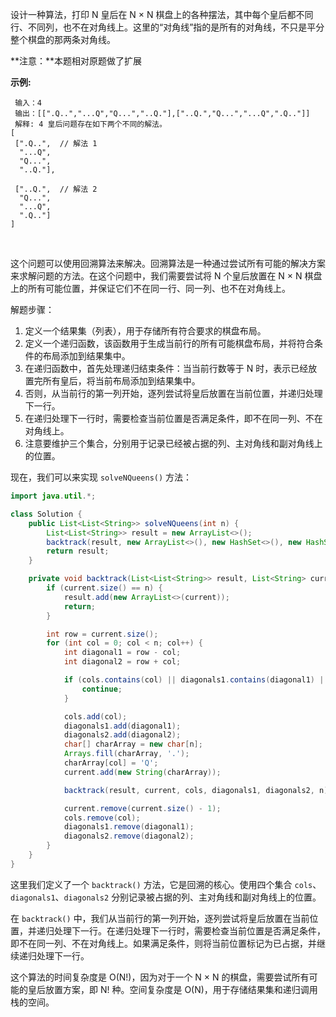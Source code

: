 设计一种算法，打印 N 皇后在 N × N 棋盘上的各种摆法，其中每个皇后都不同行、不同列，也不在对角线上。这里的“对角线”指的是所有的对角线，不只是平分整个棋盘的那两条对角线。

**注意：**本题相对原题做了扩展

**示例:**

```
 输入：4
 输出：[[".Q..","...Q","Q...","..Q."],["..Q.","Q...","...Q",".Q.."]]
 解释: 4 皇后问题存在如下两个不同的解法。
[
 [".Q..",  // 解法 1
  "...Q",
  "Q...",
  "..Q."],

 ["..Q.",  // 解法 2
  "Q...",
  "...Q",
  ".Q.."]
]
```

​                



这个问题可以使用回溯算法来解决。回溯算法是一种通过尝试所有可能的解决方案来求解问题的方法。在这个问题中，我们需要尝试将 N 个皇后放置在 N × N 棋盘上的所有可能位置，并保证它们不在同一行、同一列、也不在对角线上。

解题步骤：

1. 定义一个结果集（列表），用于存储所有符合要求的棋盘布局。
2. 定义一个递归函数，该函数用于生成当前行的所有可能棋盘布局，并将符合条件的布局添加到结果集中。
3. 在递归函数中，首先处理递归结束条件：当当前行数等于 N 时，表示已经放置完所有皇后，将当前布局添加到结果集中。
4. 否则，从当前行的第一列开始，逐列尝试将皇后放置在当前位置，并递归处理下一行。
5. 在递归处理下一行时，需要检查当前位置是否满足条件，即不在同一列、不在对角线上。
6. 注意要维护三个集合，分别用于记录已经被占据的列、主对角线和副对角线上的位置。

现在，我们可以来实现 `solveNQueens()` 方法：

```java
import java.util.*;

class Solution {
    public List<List<String>> solveNQueens(int n) {
        List<List<String>> result = new ArrayList<>();
        backtrack(result, new ArrayList<>(), new HashSet<>(), new HashSet<>(), new HashSet<>(), n);
        return result;
    }

    private void backtrack(List<List<String>> result, List<String> current, Set<Integer> cols, Set<Integer> diagonals1, Set<Integer> diagonals2, int n) {
        if (current.size() == n) {
            result.add(new ArrayList<>(current));
            return;
        }

        int row = current.size();
        for (int col = 0; col < n; col++) {
            int diagonal1 = row - col;
            int diagonal2 = row + col;

            if (cols.contains(col) || diagonals1.contains(diagonal1) || diagonals2.contains(diagonal2)) {
                continue;
            }

            cols.add(col);
            diagonals1.add(diagonal1);
            diagonals2.add(diagonal2);
            char[] charArray = new char[n];
            Arrays.fill(charArray, '.');
            charArray[col] = 'Q';
            current.add(new String(charArray));

            backtrack(result, current, cols, diagonals1, diagonals2, n);

            current.remove(current.size() - 1);
            cols.remove(col);
            diagonals1.remove(diagonal1);
            diagonals2.remove(diagonal2);
        }
    }
}
```

这里我们定义了一个 `backtrack()` 方法，它是回溯的核心。使用四个集合 `cols`、`diagonals1`、`diagonals2` 分别记录被占据的列、主对角线和副对角线上的位置。

在 `backtrack()` 中，我们从当前行的第一列开始，逐列尝试将皇后放置在当前位置，并递归处理下一行。在递归处理下一行时，需要检查当前位置是否满足条件，即不在同一列、不在对角线上。如果满足条件，则将当前位置标记为已占据，并继续递归处理下一行。

这个算法的时间复杂度是 O(N!)，因为对于一个 N × N 的棋盘，需要尝试所有可能的皇后放置方案，即 N! 种。空间复杂度是 O(N)，用于存储结果集和递归调用栈的空间。
